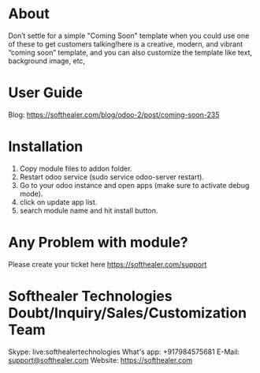 About
============
Don’t settle for a simple "Coming Soon" template when you could use one of these to get customers talking!here is a creative, modern, and vibrant “coming soon” template, and you can also customize the template like text, background image, etc,

User Guide
============
Blog: https://softhealer.com/blog/odoo-2/post/coming-soon-235

Installation
============
1) Copy module files to addon folder.
2) Restart odoo service (sudo service odoo-server restart).
3) Go to your odoo instance and open apps (make sure to activate debug mode).
4) click on update app list.
5) search module name and hit install button.

Any Problem with module?
=====================================
Please create your ticket here https://softhealer.com/support

Softhealer Technologies Doubt/Inquiry/Sales/Customization Team
=====================================
Skype: live:softhealertechnologies
What's app: +917984575681
E-Mail: support@softhealer.com
Website: https://softhealer.com
